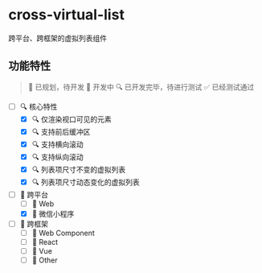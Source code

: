 # cross-virtual-list

跨平台、跨框架的虚拟列表组件

## 功能特性

> 📌 已规划，待开发
> 📝 开发中
> 🔍 已开发完毕，待进行测试
> ✅ 已经测试通过

-   [ ] 🔍 核心特性
    -   [x] 🔍 仅渲染视口可见的元素
    -   [x] 🔍 支持前后缓冲区
    -   [x] 🔍 支持横向滚动
    -   [x] 🔍 支持纵向滚动
    -   [x] 🔍 列表项尺寸不变的虚拟列表
    -   [x] 🔍 列表项尺寸动态变化的虚拟列表
-   [ ] 📌 跨平台
    -   [ ] 📌 Web
    -   [x] 📝 微信小程序
-   [ ] 📌 跨框架
    -   [ ] 📌 Web Component
    -   [ ] 📌 React
    -   [ ] 📌 Vue
    -   [ ] 📌 Other
